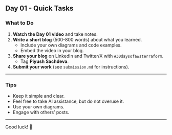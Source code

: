 ## Day 01 - Quick Tasks

### What to Do

1. **Watch the Day 01 video** and take notes.
2. **Write a short blog** (500-800 words) about what you learned.
    - Include your own diagrams and code examples.
    - Embed the video in your blog.
3. **Share your blog** on LinkedIn and Twitter/X with `#30daysofawsterraform`.
    - Tag **Piyush Sachdeva**.
4. **Submit your work** (see `submission.md` for instructions).

---

### Tips

- Keep it simple and clear.
- Feel free to take AI assistance, but do not overuse it.
- Use your own diagrams.
- Engage with others’ posts.

---

Good luck! 🚀
